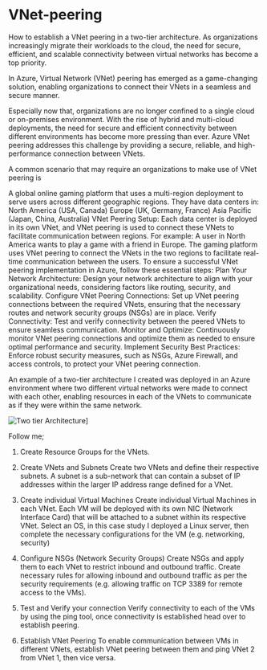 # VNet-peering
How to establish a VNet peering in a two-tier architecture.
As organizations increasingly migrate their workloads to the cloud, the need for secure, efficient, and scalable connectivity between virtual networks has become a top priority.

In Azure, Virtual Network (VNet) peering has emerged as a game-changing solution, enabling organizations to connect their VNets in a seamless and secure manner.

Especially now that, organizations are no longer confined to a single cloud or on-premises environment. With the rise of hybrid and multi-cloud deployments, the need for secure and efficient connectivity between different environments has become more pressing than ever. Azure VNet peering addresses this challenge by providing a secure, reliable, and high-performance connection between VNets.

 A common scenario that may require an organizations to make use of VNet peering  is

A global online gaming platform that uses a multi-region deployment to serve users across different geographic regions. They have data centers in:
North America (USA, Canada)
Europe (UK, Germany, France)
Asia Pacific (Japan, China, Australia)
VNet Peering Setup: Each data center is deployed in its own VNet, and VNet peering is used to connect these VNets to facilitate communication between regions. For example:
A user in North America wants to play a game with a friend in Europe. The gaming platform uses VNet peering to connect the VNets in the two regions to facilitate real-time communication between the users.
To ensure a successful VNet peering implementation in Azure, follow these essential steps:
Plan Your Network Architecture: Design your network architecture to align with your organizational needs, considering factors like routing, security, and scalability.
Configure VNet Peering Connections: Set up VNet peering connections between the required VNets, ensuring that the necessary routes and network security groups (NSGs) are in place.
Verify Connectivity: Test and verify connectivity between the peered VNets to ensure seamless communication.
Monitor and Optimize: Continuously monitor VNet peering connections and optimize them as needed to ensure optimal performance and security.
Implement Security Best Practices: Enforce robust security measures, such as NSGs, Azure Firewall, and access controls, to protect your VNet peering connection.


An example of a two-tier architecture I created was deployed in an Azure environment where two different virtual networks were made to connect with each other, enabling resources in each of the VNets to communicate as if they were within the same network.

![Two tier Architecture](https://github.com/user-attachments/assets/6c2e6992-204b-46d8-ab35-796eaf5ce7a4)]



Follow me;

1. Create Resource Groups for the VNets.
2. Create VNets and Subnets
Create two VNets and define their respective subnets. A subnet is a sub-network that can contain a subset of IP addresses within the larger IP address range defined for a VNet.

3. Create individual Virtual Machines
Create individual Virtual Machines in each VNet. Each VM will be deployed with its own NIC (Network Interface Card) that will be attached to a subnet within its respective VNet. Select an OS, in this case study I deployed a Linux server, then complete the necessary configurations for the VM (e.g. networking, security)
4. Configure NSGs (Network Security Groups)
Create NSGs and apply them to each VNet to restrict inbound and outbound traffic. Create necessary rules for allowing inbound and outbound traffic as per the security requirements (e.g. allowing traffic on TCP 3389 for remote access to the VMs).
5. Test and Verify your connection
Verify connectivity to each of the VMs by using the ping tool, once connectivity is established head over to establish peering.
6. Establish VNet Peering
To enable communication between VMs in different VNets, establish VNet peering between them and ping VNet 2 from VNet 1, then vice versa.
